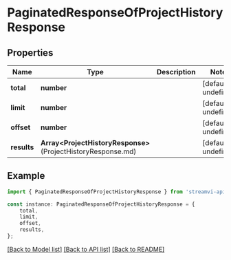 # PaginatedResponseOfProjectHistoryResponse


## Properties

Name | Type | Description | Notes
------------ | ------------- | ------------- | -------------
**total** | **number** |  | [default to undefined]
**limit** | **number** |  | [default to undefined]
**offset** | **number** |  | [default to undefined]
**results** | **Array&lt;ProjectHistoryResponse&gt;**(ProjectHistoryResponse.md) |  | [default to undefined]

## Example

```typescript
import { PaginatedResponseOfProjectHistoryResponse } from 'streamvi-api-client';

const instance: PaginatedResponseOfProjectHistoryResponse = {
    total,
    limit,
    offset,
    results,
};
```

[[Back to Model list]](../README.md#documentation-for-models) [[Back to API list]](../README.md#documentation-for-api-endpoints) [[Back to README]](../README.md)
